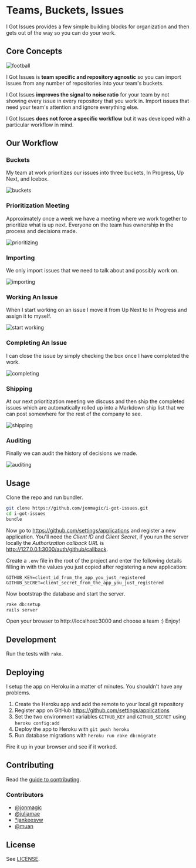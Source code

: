 # Teams, Buckets, Issues

I Got Issues provides a few simple building blocks for organization and then gets out of the way so you can do your work.

## Core Concepts

![football](http://f.cl.ly/items/0u2T313B0I0X0O0E1p08/Screen%20Recording%202014-11-11%20at%2011.05%20PM.gif)

I Got Issues is **team specific and repository agnostic** so you can import issues from any number of repositories into your team's buckets.

I Got Issues **improves the signal to noise ratio** for your team by not showing every issue in every repository that you work in. Import issues that need your team's attention and ignore everything else.

I Got Issues **does not force a specific workflow** but it was developed with a particular workflow in mind.

## Our Workflow

### Buckets

My team at work prioritizes our issues into three buckets, In Progress, Up Next, and Icebox.

![buckets](http://cl.ly/image/0j2B0f0I3H2H/Issues.jpg)

### Prioritization Meeting

Approximately once a week we have a meeting where we work together to prioritize what is up next. Everyone on the team has ownership in the process and decisions made.

![prioritizing](http://cl.ly/image/0e0l3M06452S/prioritize.gif)

### Importing

We only import issues that we need to talk about and possibly work on.

![importing](http://cl.ly/image/0m0T1P3z0m1s/importing.gif)

### Working An Issue

When I start working on an issue I move it from Up Next to In Progress and assign it to myself.

![start working](http://cl.ly/image/2a2D300H353X/start%20working.gif)

### Completing An Issue

I can close the issue by simply checking the box once I have completed the work.

![completing](http://cl.ly/image/1i1V0d2q3X1T/completing.gif)

### Shipping

At our next prioritization meeting we discuss and then ship the completed issues which are automatically rolled up into a Markdown ship list that we can post somewhere for the rest of the company to see.

![shipping](http://cl.ly/image/0u3M1J3m3O3k/shipping.gif)

### Auditing

Finally we can audit the history of decisions we made.

![auditing](http://cl.ly/image/1E2s0o0G0O12/auditing.gif)

## Usage

Clone the repo and run bundler.

```bash
git clone https://github.com/jonmagic/i-got-issues.git
cd i-got-issues
bundle
```

Now go to https://github.com/settings/applications and register a new application. You'll need the *Client ID* and *Client Secret*, if you run the server locally the *Authorization callback URL* is http://127.0.0.1:3000/auth/github/callback.

Create a `.env` file in the root of the project and enter the following details filling in with the values you just copied after registering a new application:

```
GITHUB_KEY=client_id_from_the_app_you_just_registered
GITHUB_SECRET=client_secret_from_the_app_you_just_registered
```

Now bootstrap the database and start the server.

```bash
rake db:setup
rails server
```

Open your browser to http://localhost:3000 and choose a team :) Enjoy!

## Development

Run the tests with `rake`.

## Deploying

I setup the app on Heroku in a matter of minutes. You shouldn't have any problems.

1. Create the Heroku app and add the remote to your local git repository
1. Register app on GitHub https://github.com/settings/applications
1. Set the two environment variables `GITHUB_KEY` and `GITHUB_SECRET` using `heroku config:add`
1. Deploy the app to Heroku with `git push heroku`
1. Run database migrations with `heroku run rake db:migrate`

Fire it up in your browser and see if it worked.

## Contributing

Read the [guide to contributing](https://github.com/jonmagic/i-got-issues/blob/master/CONTRIBUTING.md).

### Contributors

* [@jonmagic](https://github.com/jonmagic)
* [@juliamae](https://github.com/juliamae)
* [*jankeesvw](https://github.com/jankeesvw)
* [@muan](https://github.com/muan)

## License

See [LICENSE](https://github.com/jonmagic/i-got-issues/blob/master/LICENSE).
